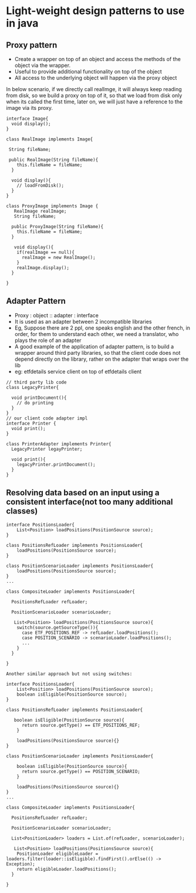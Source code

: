 # Light-weight design patterns to use in java

## Proxy pattern
- Create a wrapper on top of an object and access the methods of the object via the wrapper.
- Useful to provide additional functionality on top of the object
- All access to the underlying object will happen via the proxy object

In below scenario, if we directly call realImge, it will always keep reading from disk, so we build a proxy on top of it, so that we load from disk only when its called the first time, later on, we will just have a reference to the image via its proxy.

```
interface Image{
  void display();
}

class RealImage implements Image{

 String fileName;

 public RealImage(String fileName){
    this.fileName = fileName;
  }

  void display(){
    // loadFromDisk();
  }
}

class ProxyImage implements Image {
   RealImage realImage;
   String fileName;

  public ProxyImage(String fileName){
    this.fileName = fileName;
  }

   void display(){
    if(realImage == null){
      realImage = new RealImage();
    }
    realImage.display();
  }
 
}
```
## Adapter Pattern
- Proxy : object :: adapter : interface
- It is used as an adapter between 2 incompatible libraries
- Eg, Suppose there are 2 ppl, one speaks english and the other french, in order, for them to understand each other, we need a translator, who plays the role of an adapter
- A good example of the application of adapter pattern, is to build a wrapper around third party libraries, so that the client code does not depend directly on the library, rather on the adapter that wraps over the lib
- eg: etfdetails service client on top of etfdetails client

```
// third party lib code
class LegacyPrinter{

  void printDocument(){
    // do printing
  }
}
// our client code adapter impl
interface Printer {
  void print();
}

class PrinterAdapter implements Printer{
  LegacyPrinter legayPrinter;

  void print(){
    legacyPrinter.printDocument();
  }
}

```

## Resolving data based on an input using a consistent interface(not too many additional classes)

```
interface PositionsLoader{
    List<Position> loadPositions(PositionSource source);
}

class PositionsRefLoader implements PositionsLoader{
    loadPositions(PositionsSource source);
}

class PositionScenarioLoader implements PositionsLoader{
    loadPositions(PositionsSource source);
}
...

class CompositeLoader implements PositionsLoader{

  PositionsRefLoader refLoader;

  PositionScenarioLoader scenarioLoader;

   List<Position> loadPositions(PositionsSource source){
    switch(source.getSourceType()){
      case ETF_POSITIONS_REF -> refLoader.loadPositions();
      case POSITION_SCENARIO -> scenarioLoader.loadPositions();
      ...
    }
  }
   
}

Another similar approach but not using switches:

interface PositionsLoader{
    List<Position> loadPositions(PositionSource source);
    boolean isEligible(PositionSource source);
}

class PositionsRefLoader implements PositionsLoader{

   boolean isEligible(PositionSource source){
      return source.getType() == ETF_POSITIONS_REF;
    }

    loadPositions(PositionsSource source){}
}

class PositionScenarioLoader implements PositionsLoader{

    boolean isEligible(PositionSource source){
      return source.getType() == POSITION_SCENARIO;
    }

    loadPositions(PositionsSource source){}
}
...

class CompositeLoader implements PositionsLoader{

  PositionsRefLoader refLoader;

  PositionScenarioLoader scenarioLoader;

  List<PositionLoader> loaders = List.of(refLoader, scenarioLoader);

   List<Position> loadPositions(PositionsSource source){
    PositionLoader eligibleLoader = loaders.filter(loader::isEligible).findFirst().orElse(() -> Exception);
    return eligibleLoader.loadPositions();
  }
   
}


```

  

  
